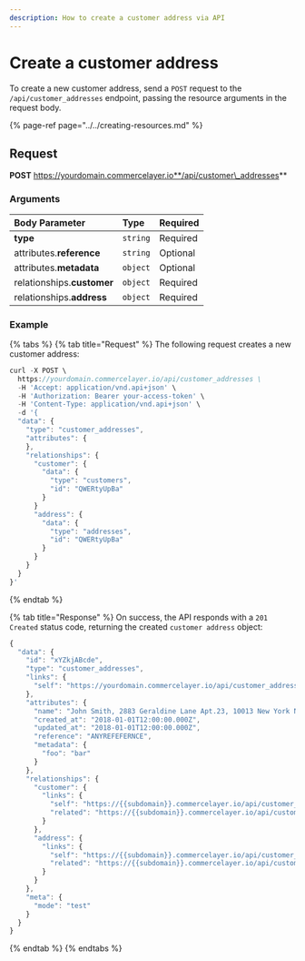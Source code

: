 ```yaml
---
description: How to create a customer address via API
---
```


# Create a customer address

To create a new customer address, send a `POST` request to the `/api/customer_addresses` endpoint, passing the resource arguments in the request body.

{% page-ref page="../../creating-resources.md" %}

## Request

**POST** https://yourdomain.commercelayer.io**/api/customer\_addresses**

### Arguments

| Body Parameter | Type | Required |
| :--- | :--- | :--- |
| **type** | `string` | Required |
| attributes.**reference** | `string` | Optional |
| attributes.**metadata** | `object` | Optional |
| relationships.**customer** | `object` | Required |
| relationships.**address** | `object` | Required |

### Example

{% tabs %}
{% tab title="Request" %}
The following request creates a new customer address:

```javascript
curl -X POST \
  https://yourdomain.commercelayer.io/api/customer_addresses \
  -H 'Accept: application/vnd.api+json' \
  -H 'Authorization: Bearer your-access-token' \
  -H 'Content-Type: application/vnd.api+json' \
  -d '{
  "data": {
    "type": "customer_addresses",
    "attributes": {
    },
    "relationships": {
      "customer": {
        "data": {
          "type": "customers",
          "id": "QWERtyUpBa"
        }
      }
      "address": {
        "data": {
          "type": "addresses",
          "id": "QWERtyUpBa"
        }
      }
    }
  }
}'
```
{% endtab %}

{% tab title="Response" %}
On success, the API responds with a `201 Created` status code, returning the created `customer address` object:

```javascript
{
  "data": {
    "id": "xYZkjABcde",
    "type": "customer_addresses",
    "links": {
      "self": "https://yourdomain.commercelayer.io/api/customer_addresses/xYZkjABcde"
    },
    "attributes": {
      "name": "John Smith, 2883 Geraldine Lane Apt.23, 10013 New York NY (US) (212) 646-338-1228",
      "created_at": "2018-01-01T12:00:00.000Z",
      "updated_at": "2018-01-01T12:00:00.000Z",
      "reference": "ANYREFEFERNCE",
      "metadata": {
        "foo": "bar"
      }
    },
    "relationships": {
      "customer": {
        "links": {
          "self": "https://{{subdomain}}.commercelayer.io/api/customer_addresses/{{customer_address_id}}/relationships/customer",
          "related": "https://{{subdomain}}.commercelayer.io/api/customer_addresses/{{customer_address_id}}/customer"
        }
      },
      "address": {
        "links": {
          "self": "https://{{subdomain}}.commercelayer.io/api/customer_addresses/{{customer_address_id}}/relationships/address",
          "related": "https://{{subdomain}}.commercelayer.io/api/customer_addresses/{{customer_address_id}}/address"
        }
      }
    },
    "meta": {
      "mode": "test"
    }
  }
}
```
{% endtab %}
{% endtabs %}

